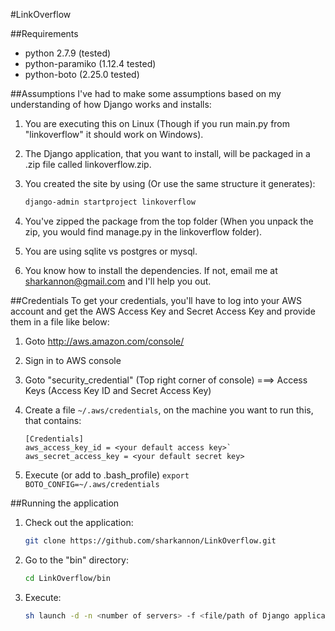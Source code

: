 #LinkOverflow

##Requirements
* python 2.7.9 (tested)
* python-paramiko (1.12.4 tested)
* python-boto (2.25.0 tested)

##Assumptions
I've had to make some assumptions based on my understanding of how Django works and installs:

1. You are executing this on Linux (Though if you run main.py from "linkoverflow" it should work on Windows).
2. The Django application, that you want to install, will be packaged in a .zip file called linkoverflow.zip. 
3. You created the site by using (Or use the same structure it generates): 

    ```bash
    django-admin startproject linkoverflow
    ```
    
4. You've zipped the package from the top folder (When you unpack the zip, you would find manage.py in the linkoverflow folder).
5. You are using sqlite vs postgres or mysql.
6. You know how to install the dependencies.  If not, email me at sharkannon@gmail.com and I'll help you out.

##Credentials
To get your credentials, you'll have to log into your AWS account and get the AWS Access Key and Secret Access Key and provide them in a file like below:

1. Goto http://aws.amazon.com/console/
2. Sign in to AWS console
3. Goto "security_credential" (Top right corner of console) ===> Access Keys (Access Key ID and Secret Access Key)
4. Create a file `~/.aws/credentials`, on the machine you want to run this, that contains:

    ```
    [Credentials]
    aws_access_key_id = <your default access key>`
    aws_secret_access_key = <your default secret key>
     ```
    
5. Execute (or add to .bash_profile) `export BOTO_CONFIG=~/.aws/credentials`

##Running the application
1. Check out the application: 

    ```bash
    git clone https://github.com/sharkannon/LinkOverflow.git
    ```

2. Go to the "bin" directory: 

    ```bash
    cd LinkOverflow/bin
    ```
    
3. Execute:

    ```bash
    sh launch -d -n <number of servers> -f <file/path of Django application zip> -s <size of server (micro, large etc.)>
    ```